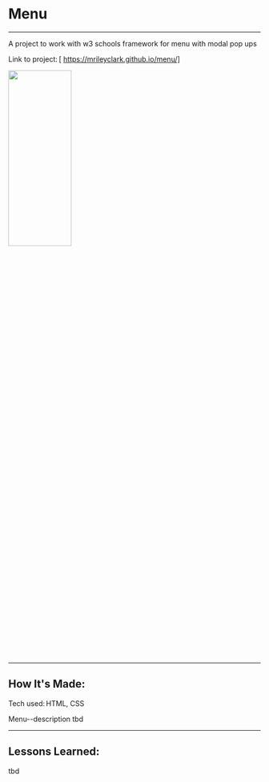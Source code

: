 # Menu  

****

A project to work with w3 schools framework for menu with modal pop ups

Link to project: [ https://mrileyclark.github.io/menu/]

<img src="https://github.com/mrileyclark/menu/blob/main/menu.png" width="50%" height="30%">


****

## How It's Made: 

Tech used: HTML, CSS

Menu--description tbd

****

 ## Lessons Learned: 

tbd

